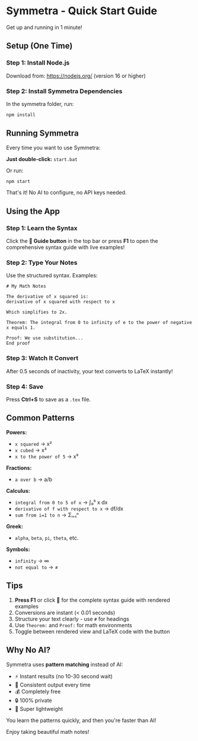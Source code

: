 # Symmetra - Quick Start Guide

Get up and running in 1 minute!

## Setup (One Time)

### Step 1: Install Node.js
Download from: https://nodejs.org/ (version 16 or higher)

### Step 2: Install Symmetra Dependencies

In the symmetra folder, run:
```bash
npm install
```

## Running Symmetra

Every time you want to use Symmetra:

**Just double-click:** `start.bat`

Or run:
```bash
npm start
```

That's it! No AI to configure, no API keys needed.

## Using the App

### Step 1: Learn the Syntax

Click the **📖 Guide button** in the top bar or press **F1** to open the comprehensive syntax guide with live examples!

### Step 2: Type Your Notes

Use the structured syntax. Examples:

```
# My Math Notes

The derivative of x squared is:
derivative of x squared with respect to x

Which simplifies to 2x.

Theorem: The integral from 0 to infinity of e to the power of negative x equals 1.

Proof: We use substitution...
End proof
```

### Step 3: Watch It Convert

After 0.5 seconds of inactivity, your text converts to LaTeX instantly!

### Step 4: Save

Press **Ctrl+S** to save as a `.tex` file.

## Common Patterns

**Powers:**
- `x squared` → x²
- `x cubed` → x³
- `x to the power of 5` → x⁵

**Fractions:**
- `a over b` → a/b

**Calculus:**
- `integral from 0 to 5 of x` → ∫₀⁵ x dx
- `derivative of f with respect to x` → df/dx
- `sum from i=1 to n` → Σᵢ₌₁ⁿ

**Greek:**
- `alpha`, `beta`, `pi`, `theta`, etc.

**Symbols:**
- `infinity` → ∞
- `not equal to` → ≠

## Tips

1. **Press F1** or click 📖 for the complete syntax guide with rendered examples
2. Conversions are instant (< 0.01 seconds)
3. Structure your text clearly - use `#` for headings
4. Use `Theorem:` and `Proof:` for math environments
5. Toggle between rendered view and LaTeX code with the button

## Why No AI?

Symmetra uses **pattern matching** instead of AI:
- ⚡ Instant results (no 10-30 second wait)
- 🎯 Consistent output every time
- 💰 Completely free
- 🔒 100% private
- 🚀 Super lightweight

You learn the patterns quickly, and then you're faster than AI!

Enjoy taking beautiful math notes!
